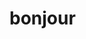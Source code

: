 <!DOCTYPE html>
<html>
  <head>
    <meta charset="utf-8">
    <title>bonjour</title>
    <meta name="viewport" content="width=device-width">

  </head>
  <body>
<h1>bonjour</h1>


  </body>
</html>

